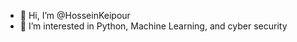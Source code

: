 - 👋 Hi, I’m @HosseinKeipour
- 👀 I’m interested in Python, Machine Learning, and cyber security


<!---
HosseinKeipour/HosseinKeipour is a ✨ special ✨ repository because its `README.md` (this file) appears on your GitHub profile.
You can click the Preview link to take a look at your changes.
--->

